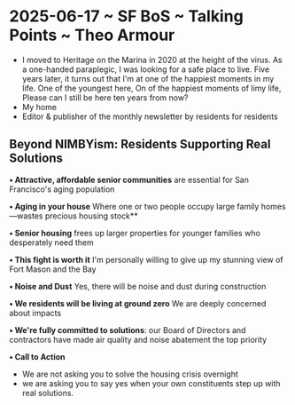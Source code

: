 # 2025-06-17 ~ SF BoS ~ Talking Points ~ Theo Armour

* I moved to Heritage on the Marina in 2020 at the height of the virus. As a one-handed paraplegic, I was looking for a safe place to live. 
Five years later, it turns out that I'm at one of the happiest moments in my life. 
One of the youngest here, On of the happiest moments of limy life, Please can I still be here ten years from now?
* My home
* Editor & publisher of the monthly newsletter by residents for residents

## Beyond NIMBYism: Residents Supporting Real Solutions

**• Attractive, affordable senior communities** are essential for San Francisco's aging population

**• Aging in your house** Where one or two people occupy large family homes—wastes precious housing stock**

**• Senior housing** frees up larger properties for younger families who desperately need them

**• This fight is worth it** I'm personally willing to give up my stunning view of Fort Mason and the Bay

**• Noise and Dust** Yes, there will be noise and dust during construction

**• We residents will be living at ground zero** We are deeply concerned about impacts

**• We're fully committed to solutions**: our Board of Directors and contractors have made air quality and noise abatement the top priority

**• Call to Action**

* We are not asking you to solve the housing crisis overnight
* we are asking you to say yes when your own constituents step up with real solutions.